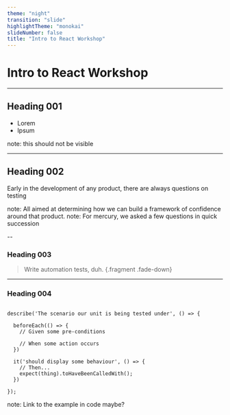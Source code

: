 ```yaml
---
theme: "night"
transition: "slide"
highlightTheme: "monokai"
slideNumber: false
title: "Intro to React Workshop"
---
```


# Intro to React Workshop

---

## Heading 001

- Lorem
- Ipsum

note: this should not be visible

---

## Heading 002

Early in the development of any product, there are always questions on testing

note: All aimed at determining how we can build a framework of confidence around that product.
note: For mercury, we asked a few questions in quick succession

--

### Heading 003

> Write automation tests, duh. {.fragment .fade-down}

---

### Heading 004

```ts{.fragment .fade-down}

describe('The scenario our unit is being tested under', () => {

  beforeEach(() => {
    // Given some pre-conditions

    // When some action occurs
  })

  it('should display some behaviour', () => {
    // Then...
    expect(thing).toHaveBeenCalledWith();
  })

});

```

note: Link to the example in code maybe?
